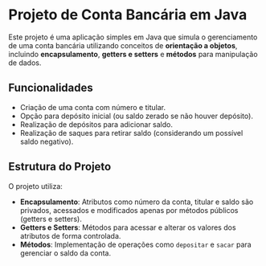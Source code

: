 
# Projeto de Conta Bancária em Java

Este projeto é uma aplicação simples em Java que simula o gerenciamento de uma conta bancária utilizando conceitos de **orientação a objetos**, incluindo **encapsulamento**, **getters e setters** e **métodos** para manipulação de dados.

## Funcionalidades
- Criação de uma conta com número e titular.
- Opção para depósito inicial (ou saldo zerado se não houver depósito).
- Realização de depósitos para adicionar saldo.
- Realização de saques para retirar saldo (considerando um possível saldo negativo).

## Estrutura do Projeto
O projeto utiliza:
- **Encapsulamento**: Atributos como número da conta, titular e saldo são privados, acessados e modificados apenas por métodos públicos (getters e setters).
- **Getters e Setters**: Métodos para acessar e alterar os valores dos atributos de forma controlada.
- **Métodos**: Implementação de operações como `depositar` e `sacar` para gerenciar o saldo da conta.
